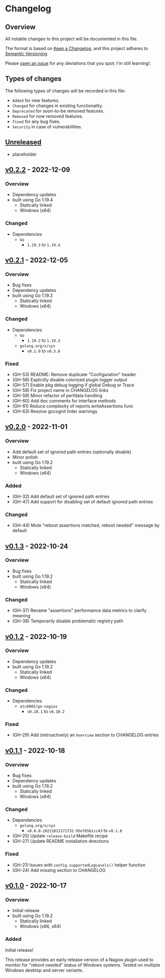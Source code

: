 # Changelog

## Overview

All notable changes to this project will be documented in this file.

The format is based on [Keep a
Changelog](https://keepachangelog.com/en/1.0.0/), and this project adheres to
[Semantic Versioning](https://semver.org/spec/v2.0.0.html).

Please [open an issue](https://github.com/atc0005/check-restart/issues) for any
deviations that you spot; I'm still learning!.

## Types of changes

The following types of changes will be recorded in this file:

- `Added` for new features.
- `Changed` for changes in existing functionality.
- `Deprecated` for soon-to-be removed features.
- `Removed` for now removed features.
- `Fixed` for any bug fixes.
- `Security` in case of vulnerabilities.

## [Unreleased]

- placeholder

## [v0.2.2] - 2022-12-09

### Overview

- Dependency updates
- built using Go 1.19.4
  - Statically linked
  - Windows (x64)

### Changed

- Dependencies
  - `Go`
    - `1.19.3` to `1.19.4`

## [v0.2.1] - 2022-12-05

### Overview

- Bug fixes
- Dependency updates
- built using Go 1.19.3
  - Statically linked
  - Windows (x64)

### Changed

- Dependencies
  - `Go`
    - `1.19.2` to `1.19.3`
  - `golang.org/x/sys`
    - `v0.1.0` to `v0.3.0`

### Fixed

- (GH-53) README: Remove duplicate "Configuration" header
- (GH-56) Explicitly disable colorized plugin logger output
- (GH-57) Enable pkg debug logging if global Debug or Trace
- (GH-58) Fix project name in CHANGELOG links
- (GH-59) Minor refactor of perfdata handling
- (GH-60) Add doc comments for interface methods
- (GH-61) Reduce complexity of reports.writeAssertions func
- (GH-63) Resolve gocognit linter warnings

## [v0.2.0] - 2022-11-01

### Overview

- Add default set of ignored path entries (optionally disable)
- Minor polish
- built using Go 1.19.2
  - Statically linked
  - Windows (x64)

### Added

- (GH-32) Add default set of ignored path entries
- (GH-47) Add support for disabling set of default ignored path entries

### Changed

- (GH-44) Mute "reboot assertions matched, reboot needed" message by default

## [v0.1.3] - 2022-10-24

### Overview

- Bug fixes
- built using Go 1.19.2
  - Statically linked
  - Windows (x64)

### Changed

- (GH-37) Rename "assertions" performance data metrics to clarify meaning
- (GH-38) Temporarily disable problematic registry path

## [v0.1.2] - 2022-10-19

### Overview

- Dependency updates
- built using Go 1.19.2
  - Statically linked
  - Windows (x64)

### Changed

- Dependencies
  - `atc0005/go-nagios`
    - `v0.10.1` to `v0.10.2`

### Fixed

- (GH-29) Add (retroactively) an `Overview` section to CHANGELOG entries

## [v0.1.1] - 2022-10-18

### Overview

- Bug fixes
- Dependency updates
- built using Go 1.19.2
  - Statically linked
  - Windows (x64)

### Changed

- Dependencies
  - `golang.org/x/sys`
    - `v0.0.0-20221013171732-95e765b1cc43` to `v0.1.0`
- (GH-25) Update `release-build` Makefile recipe
- (GH-27) Update README installation directions

### Fixed

- (GH-21) Issues with `config.supportedLogLevels()` helper function
- (GH-24) Add missing section to CHANGELOG

## [v0.1.0] - 2022-10-17

### Overview

- Initial release
- built using Go 1.19.2
  - Statically linked
  - Windows (x86, x64)

### Added

Initial release!

This release provides an early release version of a Nagios plugin used to
monitor for "reboot needed" status of Windows systems. Tested on multiple
Windows desktop and server variants.

[Unreleased]: https://github.com/atc0005/check-restart/compare/v0.2.2...HEAD
[v0.2.2]: https://github.com/atc0005/check-restart/releases/tag/v0.2.2
[v0.2.1]: https://github.com/atc0005/check-restart/releases/tag/v0.2.1
[v0.2.0]: https://github.com/atc0005/check-restart/releases/tag/v0.2.0
[v0.1.3]: https://github.com/atc0005/check-restart/releases/tag/v0.1.3
[v0.1.2]: https://github.com/atc0005/check-restart/releases/tag/v0.1.2
[v0.1.1]: https://github.com/atc0005/check-restart/releases/tag/v0.1.1
[v0.1.0]: https://github.com/atc0005/check-restart/releases/tag/v0.1.0
